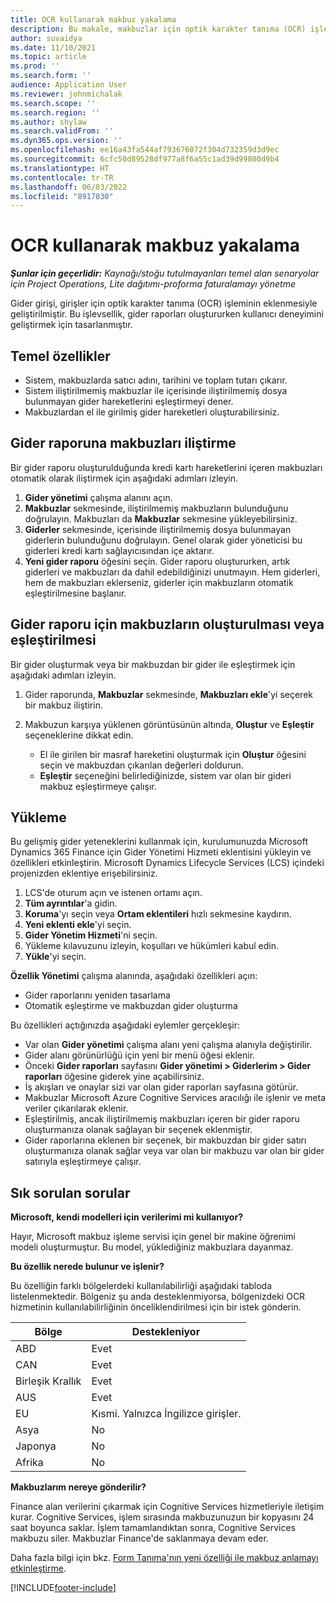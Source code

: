 ```yaml
---
title: OCR kullanarak makbuz yakalama
description: Bu makale, makbuzlar için optik karakter tanıma (OCR) işlemi hakkında bilgi vermektedir.
author: suvaidya
ms.date: 11/10/2021
ms.topic: article
ms.prod: ''
ms.search.form: ''
audience: Application User
ms.reviewer: johnmichalak
ms.search.scope: ''
ms.search.region: ''
ms.author: shylaw
ms.search.validFrom: ''
ms.dyn365.ops.version: ''
ms.openlocfilehash: ee16a43fa544af793676072f304d732359d3d9ec
ms.sourcegitcommit: 6cfc50d89528df977a8f6a55c1ad39d99800d9b4
ms.translationtype: HT
ms.contentlocale: tr-TR
ms.lasthandoff: 06/03/2022
ms.locfileid: "8917830"
---
```

# <a name="capture-a-receipt-using-ocr"></a>OCR kullanarak makbuz yakalama

_**Şunlar için geçerlidir:** Kaynağı/stoğu tutulmayanları temel alan senaryolar için Project Operations, Lite dağıtımı-proforma faturalamayı yönetme_

Gider girişi, girişler için optik karakter tanıma (OCR) işleminin eklenmesiyle geliştirilmiştir. Bu işlevsellik, gider raporları oluştururken kullanıcı deneyimini geliştirmek için tasarlanmıştır.

## <a name="key-features"></a>Temel özellikler

- Sistem, makbuzlarda satıcı adını, tarihini ve toplam tutarı çıkarır.
- Sistem iliştirilmemiş makbuzlar ile içerisinde iliştirilmemiş dosya bulunmayan gider hareketlerini eşleştirmeyi dener.
- Makbuzlardan el ile girilmiş gider hareketleri oluşturabilirsiniz.

## <a name="attach-receipts-to-an-expense-report"></a>Gider raporuna makbuzları iliştirme

Bir gider raporu oluşturulduğunda kredi kartı hareketlerini içeren makbuzları otomatik olarak iliştirmek için aşağıdaki adımları izleyin.

  1. **Gider yönetimi** çalışma alanını açın.
  2. **Makbuzlar** sekmesinde, iliştirilmemiş makbuzların bulunduğunu doğrulayın. Makbuzları da **Makbuzlar** sekmesine yükleyebilirsiniz.
  3. **Giderler** sekmesinde, içerisinde iliştirilmemiş dosya bulunmayan giderlerin bulunduğunu doğrulayın. Genel olarak gider yöneticisi bu giderleri kredi kartı sağlayıcısından içe aktarır.
  4. **Yeni gider raporu** öğesini seçin. Gider raporu oluştururken, artık giderleri ve makbuzları da dahil edebildiğinizi unutmayın. Hem giderleri, hem de makbuzları eklerseniz, giderler için makbuzların otomatik eşleştirilmesine başlanır.

## <a name="create-or-match-receipts-to-an-expense-report"></a>Gider raporu için makbuzların oluşturulması veya eşleştirilmesi
Bir gider oluşturmak veya bir makbuzdan bir gider ile eşleştirmek için aşağıdaki adımları izleyin.

  1. Gider raporunda, **Makbuzlar** sekmesinde, **Makbuzları ekle**'yi seçerek bir makbuz iliştirin.
  2. Makbuzun karşıya yüklenen görüntüsünün altında, **Oluştur** ve **Eşleştir** seçeneklerine dikkat edin.

      - El ile girilen bir masraf hareketini oluşturmak için **Oluştur** öğesini seçin ve makbuzdan çıkarılan değerleri doldurun.
      - **Eşleştir** seçeneğini belirlediğinizde, sistem var olan bir gideri makbuz eşleştirmeye çalışır.

## <a name="installation"></a>Yükleme

Bu gelişmiş gider yeteneklerini kullanmak için, kurulumunuzda Microsoft Dynamics 365 Finance için Gider Yönetimi Hizmeti eklentisini yükleyin ve özellikleri etkinleştirin. Microsoft Dynamics Lifecycle Services (LCS) içindeki projenizden eklentiye erişebilirsiniz.

1. LCS'de oturum açın ve istenen ortamı açın.
2. **Tüm ayrıntılar**'a gidin.
3. **Koruma**'yı seçin veya **Ortam eklentileri** hızlı sekmesine kaydırın.
4. **Yeni eklenti ekle**'yi seçin.
5. **Gider Yönetim Hizmeti**'ni seçin.
6. Yükleme kılavuzunu izleyin, koşulları ve hükümleri kabul edin.
7. **Yükle**'yi seçin.

**Özellik Yönetimi** çalışma alanında, aşağıdaki özellikleri açın:

- Gider raporlarını yeniden tasarlama
- Otomatik eşleştirme ve makbuzdan gider oluşturma

Bu özellikleri açtığınızda aşağıdaki eylemler gerçekleşir:

- Var olan **Gider yönetimi** çalışma alanı yeni çalışma alanıyla değiştirilir.
- Gider alanı görünürlüğü için yeni bir menü öğesi eklenir.
- Önceki **Gider raporları** sayfasını **Gider yönetimi > Giderlerim > Gider raporları** öğesine giderek yine açabilirsiniz.
- İş akışları ve onaylar sizi var olan gider raporları sayfasına götürür.
- Makbuzlar Microsoft Azure Cognitive Services aracılığı ile işlenir ve meta veriler çıkarılarak eklenir.
- Eşleştirilmiş, ancak iliştirilmemiş makbuzları içeren bir gider raporu oluşturmanıza olanak sağlayan bir seçenek eklenmiştir.
- Gider raporlarına eklenen bir seçenek, bir makbuzdan bir gider satırı oluşturmanıza olanak sağlar veya var olan bir makbuzu var olan bir gider satırıyla eşleştirmeye çalışır.

## <a name="frequently-asked-questions"></a>Sık sorulan sorular

**Microsoft, kendi modelleri için verilerimi mi kullanıyor?**

Hayır, Microsoft makbuz işleme servisi için genel bir makine öğrenimi modeli oluşturmuştur. Bu model, yüklediğiniz makbuzlara dayanmaz.

**Bu özellik nerede bulunur ve işlenir?**

Bu özelliğin farklı bölgelerdeki kullanılabilirliği aşağıdaki tabloda listelenmektedir. Bölgeniz şu anda desteklenmiyorsa, bölgenizdeki OCR hizmetinin kullanılabilirliğinin önceliklendirilmesi için bir istek gönderin. 

| Bölge | Destekleniyor                         |
|--------|-----------------------------------|
| ABD    | Evet                               |
| CAN    | Evet                               |
| Birleşik Krallık     | Evet                               |
| AUS    | Evet                               |
| EU     | Kısmi. Yalnızca İngilizce girişler. |
| Asya   | No                                |
| Japonya  | No                                |
| Afrika | No                                |

**Makbuzlarım nereye gönderilir?**

Finance alan verilerini çıkarmak için Cognitive Services hizmetleriyle iletişim kurar. Cognitive Services, işlem sırasında makbuzunuzun bir kopyasını 24 saat boyunca saklar. İşlem tamamlandıktan sonra, Cognitive Services makbuzu siler. Makbuzlar Finance'de saklanmaya devam eder.

Daha fazla bilgi için bkz. [Form Tanıma'nın yeni özelliği ile makbuz anlamayı etkinleştirme](https://azure.microsoft.com/blog/enable-receipt-understanding-with-form-recognizer-s-new-capability/).


[!INCLUDE[footer-include](../includes/footer-banner.md)]
